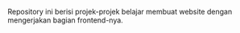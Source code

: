 Repository ini berisi projek-projek belajar membuat website  dengan mengerjakan bagian frontend-nya.
